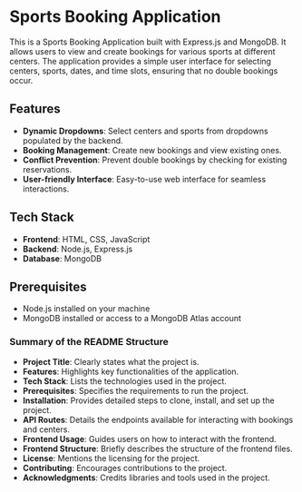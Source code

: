 # Sports Booking Application

This is a Sports Booking Application built with Express.js and MongoDB. It allows users to view and create bookings for various sports at different centers. The application provides a simple user interface for selecting centers, sports, dates, and time slots, ensuring that no double bookings occur.

## Features

- **Dynamic Dropdowns**: Select centers and sports from dropdowns populated by the backend.
- **Booking Management**: Create new bookings and view existing ones.
- **Conflict Prevention**: Prevent double bookings by checking for existing reservations.
- **User-friendly Interface**: Easy-to-use web interface for seamless interactions.

## Tech Stack

- **Frontend**: HTML, CSS, JavaScript
- **Backend**: Node.js, Express.js
- **Database**: MongoDB

## Prerequisites

- Node.js installed on your machine
- MongoDB installed or access to a MongoDB Atlas account


### Summary of the README Structure
- **Project Title**: Clearly states what the project is.
- **Features**: Highlights key functionalities of the application.
- **Tech Stack**: Lists the technologies used in the project.
- **Prerequisites**: Specifies the requirements to run the project.
- **Installation**: Provides detailed steps to clone, install, and set up the project.
- **API Routes**: Details the endpoints available for interacting with bookings and centers.
- **Frontend Usage**: Guides users on how to interact with the frontend.
- **Frontend Structure**: Briefly describes the structure of the frontend files.
- **License**: Mentions the licensing for the project.
- **Contributing**: Encourages contributions to the project.
- **Acknowledgments**: Credits libraries and tools used in the project.



